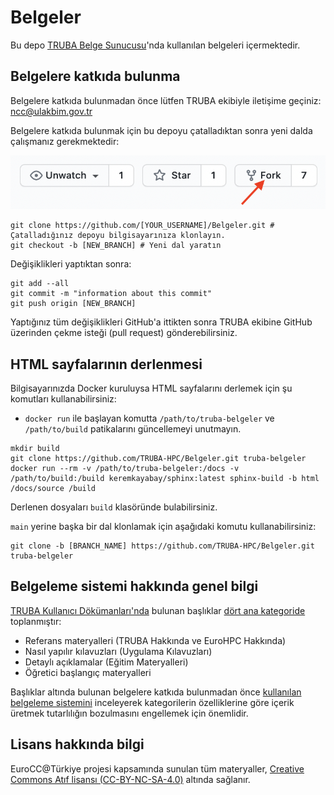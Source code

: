 # Belgeler

Bu depo [TRUBA Belge Sunucusu](http://docs.truba.gov.tr)'nda kullanılan belgeleri içermektedir.

## Belgelere katkıda bulunma

Belgelere katkıda bulunmadan önce lütfen TRUBA ekibiyle iletişime geçiniz: ncc@ulakbim.gov.tr

Belgelere katkıda bulunmak için bu depoyu çatalladıktan sonra yeni dalda çalışmanız gerekmektedir:

![](https://raw.githubusercontent.com/TRUBA-HPC/Belgeler/main/fork.png)

```
git clone https://github.com/[YOUR_USERNAME]/Belgeler.git # Çatalladığınız depoyu bilgisayarınıza klonlayın.
git checkout -b [NEW_BRANCH] # Yeni dal yaratın
```

Değişiklikleri yaptıktan sonra:

```
git add --all
git commit -m "information about this commit"
git push origin [NEW_BRANCH]
```

Yaptığınız tüm değişiklikleri GitHub'a ittikten sonra TRUBA ekibine GitHub üzerinden çekme isteği (pull request) gönderebilirsiniz.

## HTML sayfalarının derlenmesi

Bilgisayarınızda Docker kuruluysa HTML sayfalarını derlemek için şu komutları kullanabilirsiniz:
- ``docker run`` ile başlayan komutta ``/path/to/truba-belgeler`` ve ``/path/to/build`` patikalarını güncellemeyi unutmayın.

```
mkdir build
git clone https://github.com/TRUBA-HPC/Belgeler.git truba-belgeler
docker run --rm -v /path/to/truba-belgeler:/docs -v /path/to/build:/build keremkayabay/sphinx:latest sphinx-build -b html /docs/source /build
```

Derlenen dosyaları ``build`` klasöründe bulabilirsiniz.

``main`` yerine başka bir dal klonlamak için aşağıdaki komutu kullanabilirsiniz:

```
git clone -b [BRANCH_NAME] https://github.com/TRUBA-HPC/Belgeler.git truba-belgeler
```

## Belgeleme sistemi hakkında genel bilgi

[TRUBA Kullanıcı Dökümanları'nda](https://docs.truba.gov.tr) bulunan başlıklar [dört ana kategoride](https://documentation.divio.com/) toplanmıştır:
- Referans materyalleri (TRUBA Hakkında ve EuroHPC Hakkında)
- Nasıl yapılır kılavuzları (Uygulama Kılavuzları)
- Detaylı açıklamalar (Eğitim Materyalleri)
- Öğretici başlangıç materyalleri

Başlıklar altında bulunan belgelere katkıda bulunmadan önce [kullanılan belgeleme sistemini](https://www.youtube.com/watch?v=t4vKPhjcMZg) inceleyerek kategorilerin özelliklerine göre içerik üretmek tutarlılığın bozulmasını engellemek için önemlidir.

## Lisans hakkında bilgi

EuroCC@Türkiye projesi kapsamında sunulan tüm materyaller, [Creative Commons Atıf lisansı (CC-BY-NC-SA-4.0)](https://creativecommons.org/licenses/by-nc-sa/4.0/) altında sağlanır. 